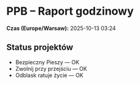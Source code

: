 # PPB – Raport godzinowy
**Czas (Europe/Warsaw):** 2025-10-13 03:24

## Status projektów
- Bezpieczny Pieszy — OK
- Zwolnij przy przejściu — OK
- Odblask ratuje życie — OK

